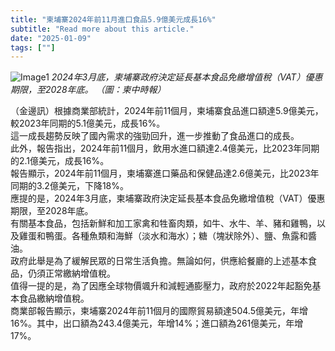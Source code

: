 ```yaml
---
title: "柬埔寨2024年前11月進口食品5.9億美元成長16%"
subtitle: "Read more about this article."
date: "2025-01-09"
tags: [""]
---
```


![Image1](/thumbnails/Cambodia-Food-Import.jpg "Meeting")
*2024年3月底，柬埔寨政府決定延長基本食品免繳增值稅（VAT）優惠期限，至2028年底。 （圖：柬中時報）*

（金邊訊）根據商業部統計，2024年前11個月，柬埔寨食品進口額達5.9億美元，較2023年同期的5.1億美元，成長16%。
<br/>
這一成長趨勢反映了國內需求的強勁回升，進一步推動了食品進口的成長。
<br/>
此外，報告指出，2024年前11個月，飲用水進口額達2.4億美元，比2023年同期的2.1億美元，成長16%。
<br/>
報告顯示，2024年前11個月，柬埔寨進口藥品和保健品達2.6億美元，比2023年同期的3.2億美元，下降18%。
<br/>
應提的是，2024年3月底，柬埔寨政府決定延長基本食品免繳增值稅（VAT）優惠期限，至2028年底。
<br/>
有關基本食品，包括新鮮和加工家禽和牲畜肉類，如牛、水牛、羊、豬和雞鴨，以及雞蛋和鴨蛋。各種魚類和海鮮（淡水和海水）；糖（塊狀除外）、鹽、魚露和醬油。
<br/>
政府此舉是為了緩解民眾的日常生活負擔。無論如何，供應給餐廳的上述基本食品，仍須正常繳納增值稅。
<br/>
值得一提的是，為了因應全球物價颯升和減輕通膨壓力，政府於2022年起豁免基本食品繳納增值稅。
<br/>
商業部報告顯示，柬埔寨2024年前11個月的國際貿易額達504.5億美元，年增16%。其中，出口額為243.4億美元，年增14%；進口額為261億美元，年增17%。 ‌